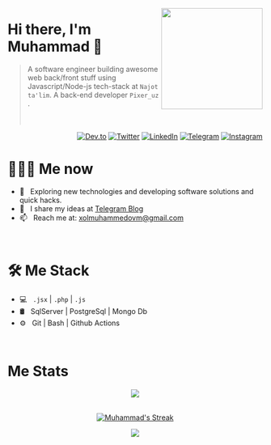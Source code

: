 <a href="https://t.me/Muhammadd_ev"><img src="https://github.com/wahid-d/wahid-d/blob/main/34f9c20179ef29ce7b8c1f52359cf9d3-sticker.png?raw=true" align="right" height="200"/></a>

# Hi there, I'm Muhammad 👋

> A software engineer building awesome web back/front stuff using Javascript/Node-js tech-stack at `Najot ta'lim`. A back-end developer  `Pixer_uz` .
<br/><br/><br/>

<p align="end">
<a href="https://dev.to/muhammadzubayr"><img alt="Dev.to" src="https://img.shields.io/badge/Dev.to-gray?style=flat-square&logo=dev-to"></a>
<a href="https://twitter.com/MuhammadZubayrr" target="blank"><img alt="Twitter" src="https://img.shields.io/badge/twitter-gray?style=flat-square&logo=twitter"/></a> 
<a href="https://www.linkedin.com/in/muhammad-xolmuhammedov-62a11a20b/"><img alt="LinkedIn" src="https://img.shields.io/badge/LinkedIn-gray?style=flat-square&logo=linkedin"></a>
<a href="https://t.me/Muhammadd_ev"><img alt="Telegram" src="https://img.shields.io/badge/telegram-gray?style=flat-square&logo=telegram"></a>
<a href="https://www.instagram.com/muhammad__zubayr__/"><img alt="Instagram" src="https://img.shields.io/badge/instagram-gray?style=flat-square&logo=instagram"></a>
</p>

<h1> 👨🏻‍💻 Me now </h1>

- 🤔 &nbsp; Exploring new technologies and developing software solutions and quick hacks.
- 📝 &nbsp; I share my ideas at [Telegram Blog](https://t.me/Muhammadd_ev)
- 📫 &nbsp; Reach me at: xolmuhammedovm@gmail.com

<br/>

<h1>🛠 Me Stack</h1>

- 💻 &nbsp;  `.jsx` | `.php` | `.js`
- 🛢 &nbsp; SqlServer | PostgreSql | Mongo Db
- ⚙️ &nbsp; Git | Bash |  Github Actions

<br/>

<h1>Me Stats</h1>

<div align="center">
<a href="">
  <img align="center" src="https://github-readme-stats.vercel.app/api?username=Muhammadsodiqq&count_private=true&include_all_commits=true&show_icons=true&title_color=007bff&text_color=e7e7e7&icon_color=007bff&bg_color=171c28" />
<a />
<div>
 <br/>

[![Muhammad's Streak](https://github-readme-streak-stats.herokuapp.com/?user=Muhammadsodiqq&theme=dark&date_format=M%20j%5B%2C%20Y%5D&border=FFFFFF&ring=3722DD)](https://git.io/streak-stats)

[![](https://img.shields.io/github/followers/Muhammadsodiqq?label=GitHub%20Followers)](https://github.com/Muhammadsodiqq)

<!--
**wahid-d/wahid-d** is a ✨ _special_ ✨ repository because its `README.md` (this file) appears on your GitHub profile.

Here are some ideas to get you started:

- 🔭 I’m currently working on ...
- 🌱 I’m currently learning ...
- 👯 I’m looking to collaborate on ...
- 🤔 I’m looking for help with ...
- 💬 Ask me about ...
- 📫 How to reach me: ...
- 😄 Pronouns: ...
- ⚡ Fun fact: ...
-->
